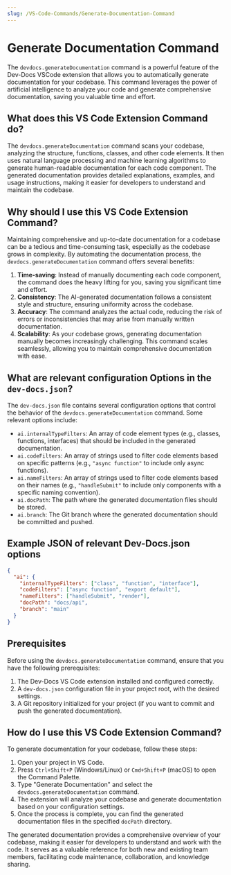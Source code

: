 ```yaml
---
slug: /VS-Code-Commands/Generate-Documentation-Command
---
```


# Generate Documentation Command

The `devdocs.generateDocumentation` command is a powerful feature of the Dev-Docs VSCode extension that allows you to automatically generate documentation for your codebase. This command leverages the power of artificial intelligence to analyze your code and generate comprehensive documentation, saving you valuable time and effort.

## What does this VS Code Extension Command do?

The `devdocs.generateDocumentation` command scans your codebase, analyzing the structure, functions, classes, and other code elements. It then uses natural language processing and machine learning algorithms to generate human-readable documentation for each code component. The generated documentation provides detailed explanations, examples, and usage instructions, making it easier for developers to understand and maintain the codebase.

## Why should I use this VS Code Extension Command?

Maintaining comprehensive and up-to-date documentation for a codebase can be a tedious and time-consuming task, especially as the codebase grows in complexity. By automating the documentation process, the `devdocs.generateDocumentation` command offers several benefits:

1. **Time-saving**: Instead of manually documenting each code component, the command does the heavy lifting for you, saving you significant time and effort.
2. **Consistency**: The AI-generated documentation follows a consistent style and structure, ensuring uniformity across the codebase.
3. **Accuracy**: The command analyzes the actual code, reducing the risk of errors or inconsistencies that may arise from manually written documentation.
4. **Scalability**: As your codebase grows, generating documentation manually becomes increasingly challenging. This command scales seamlessly, allowing you to maintain comprehensive documentation with ease.

## What are relevant configuration Options in the `dev-docs.json`?

The `dev-docs.json` file contains several configuration options that control the behavior of the `devdocs.generateDocumentation` command. Some relevant options include:

- `ai.internalTypeFilters`: An array of code element types (e.g., classes, functions, interfaces) that should be included in the generated documentation.
- `ai.codeFilters`: An array of strings used to filter code elements based on specific patterns (e.g., `"async function"` to include only async functions).
- `ai.nameFilters`: An array of strings used to filter code elements based on their names (e.g., `"handleSubmit"` to include only components with a specific naming convention).
- `ai.docPath`: The path where the generated documentation files should be stored.
- `ai.branch`: The Git branch where the generated documentation should be committed and pushed.

## Example JSON of relevant Dev-Docs.json options

```json
{
  "ai": {
    "internalTypeFilters": ["class", "function", "interface"],
    "codeFilters": ["async function", "export default"],
    "nameFilters": ["handleSubmit", "render"],
    "docPath": "docs/api",
    "branch": "main"
  }
}
```

## Prerequisites

Before using the `devdocs.generateDocumentation` command, ensure that you have the following prerequisites:

1. The Dev-Docs VS Code extension installed and configured correctly.
2. A `dev-docs.json` configuration file in your project root, with the desired settings.
3. A Git repository initialized for your project (if you want to commit and push the generated documentation).

## How do I use this VS Code Extension Command?

To generate documentation for your codebase, follow these steps:

1. Open your project in VS Code.
2. Press `Ctrl+Shift+P` (Windows/Linux) or `Cmd+Shift+P` (macOS) to open the Command Palette.
3. Type "Generate Documentation" and select the `devdocs.generateDocumentation` command.
4. The extension will analyze your codebase and generate documentation based on your configuration settings.
5. Once the process is complete, you can find the generated documentation files in the specified `docPath` directory.

The generated documentation provides a comprehensive overview of your codebase, making it easier for developers to understand and work with the code. It serves as a valuable reference for both new and existing team members, facilitating code maintenance, collaboration, and knowledge sharing.
  
  
